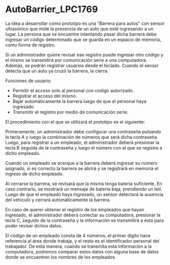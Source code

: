 # AutoBarrier_LPC1769

La idea a desarrollar como prototipo es una “Barrera para autos” con sensor ultrasónico que mide la presencia de un auto que esté ingresando a un lugar. 
La persona que se encuentre intentando pasar dicha barrera debe ingresar un código determinado que se guarda en un espacio de memoria, como forma de 
registro.

Si un administrador quiere revisar ese registro puede ingresar otro código y el mismo se transmitirá por comunicación serie a una computadora.
Además, se podrán registrar usuarios desde el teclado. Cuando el sensor detecta que un auto ya cruzó la barrera, la cierra.

Funciones de usuario:
<ul>
  <li>Permitir el acceso solo al personal con código autorizado.
  <li>Registrar el acceso del mismo.
  <li>Bajar automáticamente la barrera luego de que el personal haya ingresado.
  <li>Transmitir el registro por medio de comunicación serie.
</ul>

El procedimiento con el que se utilizará el prototipo es el siguiente:

Primeramente, un administrador debe configurar una contraseña pulsando la tecla A y luego la combinación de números que será dicha contraseña.
Luego, para registrar a un empleado, el administrador deberá presionar la tecla B seguida de la contraseña y luego el número con el que se registra a 
dicho empleado.

Cuando un empleado se acerque a la barrera deberá ingresar su número asignado, si es correcto la barrera se abrirá y se registrará en memoria el ingreso 
de dicho empleado.

Al cerrarse la barrera, se revisará que la misma tenga batería suficiente. En caso contrario, se mostrará un mensaje de batería baja, prendiendo un led.
Luego de que el empleado haya ingresado, un sensor detectará la ausencia del vehículo y cerrará automáticamente la barrera.

En caso de querer obtener el registro de los empleados que hayan ingresado, el administrador deberá conectar su computadora, presionar la tecla C, 
seguido de la contraseña y la información se transmitirá a esta para poder revisar dichos datos.

El código de un empleado consta de 4 números, el primer dígito hace referencia al área donde trabaja, y el resto es el identificador personal del 
trabajador. De esta manera, cuando se transmita esta información a la computadora, podremos comparar estos datos con alguna base de datos donde se
encuentren los nombres de los empleados.

